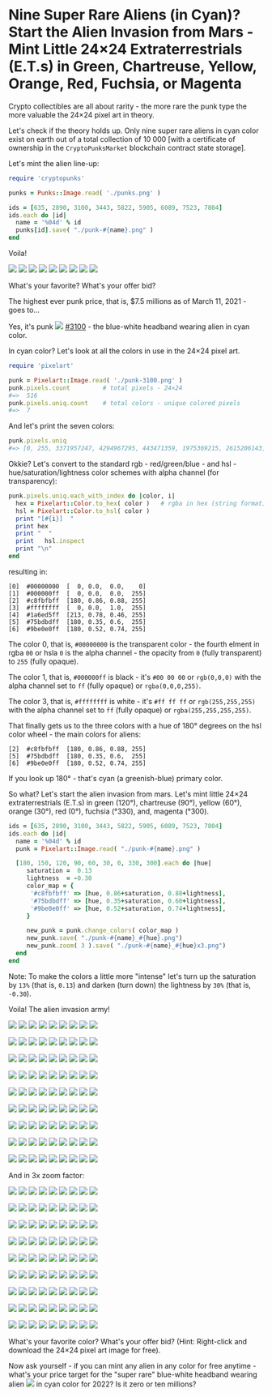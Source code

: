 # Nine Super Rare Aliens (in Cyan)? Start the Alien Invasion from Mars - Mint Little 24×24 Extraterrestrials (E.T.s) in Green, Chartreuse, Yellow, Orange, Red, Fuchsia, or Magenta


Crypto collectibles are all about rarity - the more rare the punk type the more valuable the 24×24 pixel art in theory.

Let's check if the theory holds up. Only nine super rare aliens
in cyan color exist on earth
out of a total collection of 10 000
[with a certificate of ownership in the `CryptoPunksMarket` blockchain contract state storage].

Let's mint the alien line-up:


``` ruby
require 'cryptopunks'

punks = Punks::Image.read( './punks.png' )

ids = [635, 2890, 3100, 3443, 5822, 5905, 6089, 7523, 7804]
ids.each do |id|
  name = '%04d' % id
  punks[id].save( "./punk-#{name}.png" )
end
```

Voila!

![](i/punk-0635.png)
![](i/punk-2890.png)
![](i/punk-3100.png)
![](i/punk-3443.png)
![](i/punk-5822.png)
![](i/punk-5905.png)
![](i/punk-6089.png)
![](i/punk-7523.png)
![](i/punk-7804.png)


What's your favorite? What's your offer bid?


The highest ever punk price, that is, $7.5 millions
as of March 11, 2021 - goes to...


Yes, it's punk ![](i/punk-3100.png) [#3100](https://www.larvalabs.com/cryptopunks/details/3100) - the blue-white headband wearing alien
in cyan color.



In cyan color? Let's look at all the colors in use in the
24×24 pixel art.

``` ruby
require 'pixelart'

punk = Pixelart::Image.read( './punk-3100.png' )
punk.pixels.count         # total pixels - 24×24
#=>  516
punk.pixels.uniq.count    # total colors - unique colored pixels
#=>  7
```

And let's print the seven colors:

``` ruby
punk.pixels.uniq
#=> [0, 255, 3371957247, 4294967295, 443471359, 1975369215, 2615206143]
```

Okkie?
Let's convert to the standard rgb - red/green/blue -
and hsl - hue/saturation/lightness color schemes
with alpha channel (for transparency):

``` ruby
punk.pixels.uniq.each_with_index do |color, i|
  hex = Pixelart::Color.to_hex( color )   # rgba in hex (string format)
  hsl = Pixelart::Color.to_hsl( color )
  print "[#{i}]  "
  print hex
  print "  "
  print   hsl.inspect
  print "\n"
end
```

resulting in:

```
[0]  #00000000  [  0, 0.0,  0.0,    0]
[1]  #000000ff  [  0, 0.0,  0.0,  255]
[2]  #c8fbfbff  [180, 0.86, 0.88, 255]
[3]  #ffffffff  [  0, 0.0,  1.0,  255]
[4]  #1a6ed5ff  [213, 0.78, 0.46, 255]
[5]  #75bdbdff  [180, 0.35, 0.6,  255]
[6]  #9be0e0ff  [180, 0.52, 0.74, 255]
```

The color 0, that is, `#00000000` is the transparent color -
the fourth elment in rgba `00` or hsla `0` is the alpha channel - the opacity from
`0` (fully transparent) to `255` (fully opaque).

The color 1, that is, `#000000ff` is black -
it's `#00 00 00` or `rgb(0,0,0)`
with the alpha channel set to `ff` (fully opaque)
or `rgba(0,0,0,255)`.

The color 3, that is, `#ffffffff` is white -
it's `#ff ff ff` or `rgb(255,255,255)`
with the alpha channel set to `ff` (fully opaque)
or `rgba(255,255,255,255)`.


That finally gets us to the three colors with
a hue of 180° degrees on the hsl color wheel -
the main colors for aliens:

```
[2]  #c8fbfbff  [180, 0.86, 0.88, 255]
[5]  #75bdbdff  [180, 0.35, 0.6,  255]
[6]  #9be0e0ff  [180, 0.52, 0.74, 255]
```

If you look up 180° -
that's cyan (a greenish-blue) primary color.


So what?  Let's start
the alien invasion from mars.
Let's mint little 24×24 extraterrestrials (E.T.s)
in  green (120°), chartreuse (90°), yellow (60°),
orange (30°), red (0°), fuchsia (°330), and, magenta (°300).


``` ruby
ids = [635, 2890, 3100, 3443, 5822, 5905, 6089, 7523, 7804]
ids.each do |id|
  name = '%04d' % id
  punk = Pixelart::Image.read( "./punk-#{name}.png" )

  [180, 150, 120, 90, 60, 30, 0, 330, 300].each do |hue|
     saturation =  0.13
     lightness  = -0.30
     color_map = {
      '#c8fbfbff' => [hue, 0.86+saturation, 0.88+lightness],
      '#75bdbdff' => [hue, 0.35+saturation, 0.60+lightness],
      '#9be0e0ff' => [hue, 0.52+saturation, 0.74+lightness],
     }

     new_punk = punk.change_colors( color_map )
     new_punk.save( "./punk-#{name}_#{hue}.png")
     new_punk.zoom( 3 ).save( "./punk-#{name}_#{hue}x3.png")
  end
end
```

Note: To make the colors a little more "intense"
let's turn up the saturation by `13%` (that is, `0.13`)
and darken (turn down) the lightness by `30%` (that is, `-0.30`).

Voila! The alien invasion army!


![](i/punk-0635_180.png)
![](i/punk-2890_180.png)
![](i/punk-3100_180.png)
![](i/punk-3443_180.png)
![](i/punk-5822_180.png)
![](i/punk-5905_180.png)
![](i/punk-6089_180.png)
![](i/punk-7523_180.png)
![](i/punk-7804_180.png)

![](i/punk-0635_150.png)
![](i/punk-2890_150.png)
![](i/punk-3100_150.png)
![](i/punk-3443_150.png)
![](i/punk-5822_150.png)
![](i/punk-5905_150.png)
![](i/punk-6089_150.png)
![](i/punk-7523_150.png)
![](i/punk-7804_150.png)

![](i/punk-0635_120.png)
![](i/punk-2890_120.png)
![](i/punk-3100_120.png)
![](i/punk-3443_120.png)
![](i/punk-5822_120.png)
![](i/punk-5905_120.png)
![](i/punk-6089_120.png)
![](i/punk-7523_120.png)
![](i/punk-7804_120.png)

![](i/punk-0635_90.png)
![](i/punk-2890_90.png)
![](i/punk-3100_90.png)
![](i/punk-3443_90.png)
![](i/punk-5822_90.png)
![](i/punk-5905_90.png)
![](i/punk-6089_90.png)
![](i/punk-7523_90.png)
![](i/punk-7804_90.png)

![](i/punk-0635_60.png)
![](i/punk-2890_60.png)
![](i/punk-3100_60.png)
![](i/punk-3443_60.png)
![](i/punk-5822_60.png)
![](i/punk-5905_60.png)
![](i/punk-6089_60.png)
![](i/punk-7523_60.png)
![](i/punk-7804_60.png)

![](i/punk-0635_30.png)
![](i/punk-2890_30.png)
![](i/punk-3100_30.png)
![](i/punk-3443_30.png)
![](i/punk-5822_30.png)
![](i/punk-5905_30.png)
![](i/punk-6089_30.png)
![](i/punk-7523_30.png)
![](i/punk-7804_30.png)

![](i/punk-0635_0.png)
![](i/punk-2890_0.png)
![](i/punk-3100_0.png)
![](i/punk-3443_0.png)
![](i/punk-5822_0.png)
![](i/punk-5905_0.png)
![](i/punk-6089_0.png)
![](i/punk-7523_0.png)
![](i/punk-7804_0.png)

![](i/punk-0635_330.png)
![](i/punk-2890_330.png)
![](i/punk-3100_330.png)
![](i/punk-3443_330.png)
![](i/punk-5822_330.png)
![](i/punk-5905_330.png)
![](i/punk-6089_330.png)
![](i/punk-7523_330.png)
![](i/punk-7804_330.png)

![](i/punk-0635_300.png)
![](i/punk-2890_300.png)
![](i/punk-3100_300.png)
![](i/punk-3443_300.png)
![](i/punk-5822_300.png)
![](i/punk-5905_300.png)
![](i/punk-6089_300.png)
![](i/punk-7523_300.png)
![](i/punk-7804_300.png)


And in 3x zoom factor:


![](i/punk-0635_180x3.png)
![](i/punk-2890_180x3.png)
![](i/punk-3100_180x3.png)
![](i/punk-3443_180x3.png)
![](i/punk-5822_180x3.png)
![](i/punk-5905_180x3.png)
![](i/punk-6089_180x3.png)
![](i/punk-7523_180x3.png)
![](i/punk-7804_180x3.png)

![](i/punk-0635_150x3.png)
![](i/punk-2890_150x3.png)
![](i/punk-3100_150x3.png)
![](i/punk-3443_150x3.png)
![](i/punk-5822_150x3.png)
![](i/punk-5905_150x3.png)
![](i/punk-6089_150x3.png)
![](i/punk-7523_150x3.png)
![](i/punk-7804_150x3.png)

![](i/punk-0635_120x3.png)
![](i/punk-2890_120x3.png)
![](i/punk-3100_120x3.png)
![](i/punk-3443_120x3.png)
![](i/punk-5822_120x3.png)
![](i/punk-5905_120x3.png)
![](i/punk-6089_120x3.png)
![](i/punk-7523_120x3.png)
![](i/punk-7804_120x3.png)

![](i/punk-0635_90x3.png)
![](i/punk-2890_90x3.png)
![](i/punk-3100_90x3.png)
![](i/punk-3443_90x3.png)
![](i/punk-5822_90x3.png)
![](i/punk-5905_90x3.png)
![](i/punk-6089_90x3.png)
![](i/punk-7523_90x3.png)
![](i/punk-7804_90x3.png)

![](i/punk-0635_60x3.png)
![](i/punk-2890_60x3.png)
![](i/punk-3100_60x3.png)
![](i/punk-3443_60x3.png)
![](i/punk-5822_60x3.png)
![](i/punk-5905_60x3.png)
![](i/punk-6089_60x3.png)
![](i/punk-7523_60x3.png)
![](i/punk-7804_60x3.png)

![](i/punk-0635_30x3.png)
![](i/punk-2890_30x3.png)
![](i/punk-3100_30x3.png)
![](i/punk-3443_30x3.png)
![](i/punk-5822_30x3.png)
![](i/punk-5905_30x3.png)
![](i/punk-6089_30x3.png)
![](i/punk-7523_30x3.png)
![](i/punk-7804_30x3.png)

![](i/punk-0635_0x3.png)
![](i/punk-2890_0x3.png)
![](i/punk-3100_0x3.png)
![](i/punk-3443_0x3.png)
![](i/punk-5822_0x3.png)
![](i/punk-5905_0x3.png)
![](i/punk-6089_0x3.png)
![](i/punk-7523_0x3.png)
![](i/punk-7804_0x3.png)

![](i/punk-0635_330x3.png)
![](i/punk-2890_330x3.png)
![](i/punk-3100_330x3.png)
![](i/punk-3443_330x3.png)
![](i/punk-5822_330x3.png)
![](i/punk-5905_330x3.png)
![](i/punk-6089_330x3.png)
![](i/punk-7523_330x3.png)
![](i/punk-7804_330x3.png)

![](i/punk-0635_300x3.png)
![](i/punk-2890_300x3.png)
![](i/punk-3100_300x3.png)
![](i/punk-3443_300x3.png)
![](i/punk-5822_300x3.png)
![](i/punk-5905_300x3.png)
![](i/punk-6089_300x3.png)
![](i/punk-7523_300x3.png)
![](i/punk-7804_300x3.png)



What's your favorite color? What's your offer bid?
(Hint: Right-click and download the 24×24 pixel art image for free).



Now ask yourself - if you can mint any alien in any color for free anytime - what's your price target for
the "super rare"
 blue-white headband wearing alien ![](i/punk-3100.png)
in cyan color for 2022?  Is it zero or ten millions?



